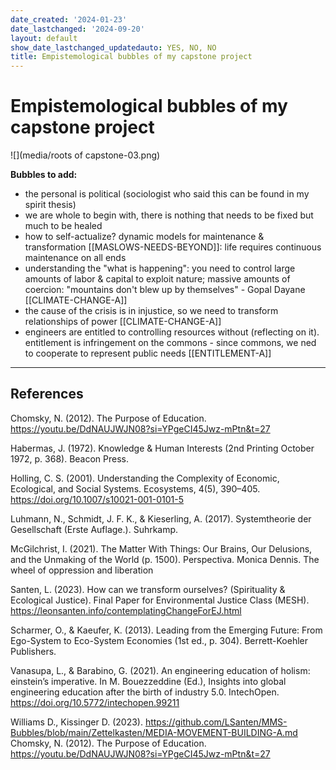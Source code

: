 ```yaml
---
date_created: '2024-01-23'
date_lastchanged: '2024-09-20'
layout: default
show_date_lastchanged_updatedauto: YES, NO, NO
title: Empistemological bubbles of my capstone project
---
```

# Empistemological bubbles of my capstone project

![](media/roots of capstone-03.png)


**Bubbles to add:**
- the personal is political (sociologist who said this can be found in my spirit thesis)
- we are whole to begin with, there is nothing that needs to be fixed but much to be healed
- how to self-actualize? dynamic models for maintenance & transformation [[MASLOWS-NEEDS-BEYOND]]: life requires continuous maintenance on all ends 
- understanding the "what is happening": you need to control large amounts of labor & capital to exploit nature; massive amounts of coercion: "mountains don't blew up by themselves" - Gopal Dayane [[CLIMATE-CHANGE-A]]
- the cause of the crisis is in injustice, so we need to transform relationships of power [[CLIMATE-CHANGE-A]]
- engineers are entitled to controlling resources without (reflecting on it). entitlement is infringement on the commons - since commons, we ned to cooperate to represent public needs [[ENTITLEMENT-A]]

________
## References

Chomsky, N. (2012). The Purpose of Education. https://youtu.be/DdNAUJWJN08?si=YPgeCI45Jwz-mPtn&t=27

Habermas, J. (1972). Knowledge & Human Interests (2nd Printing October 1972, p. 368). Beacon Press.

Holling, C. S. (2001). Understanding the Complexity of Economic, Ecological, and Social Systems. Ecosystems, 4(5), 390–405. https://doi.org/10.1007/s10021-001-0101-5

Luhmann, N., Schmidt, J. F. K., & Kieserling, A. (2017). Systemtheorie der Gesellschaft (Erste Auflage.). Suhrkamp.

McGilchrist, I. (2021). The Matter With Things: Our Brains, Our Delusions, and the Unmaking of the World (p. 1500). Perspectiva. Monica Dennis. The wheel of oppression and liberation

Santen, L. (2023). How can we transform ourselves? (Spirituality & Ecological Justice). Final Paper for Environmental Justice Class (MESH). https://leonsanten.info/contemplatingChangeForEJ.html

Scharmer, O., & Kaeufer, K. (2013). Leading from the Emerging Future: From Ego-System to Eco-System Economies (1st ed., p. 304). Berrett-Koehler Publishers.

Vanasupa, L., & Barabino, G. (2021). An engineering education of holism: einstein’s imperative. In M. Bouezzeddine (Ed.), Insights into global engineering education after the birth of industry 5.0. IntechOpen. https://doi.org/10.5772/intechopen.99211

Williams D., Kissinger D. (2023). https://github.com/LSanten/MMS-Bubbles/blob/main/Zettelkasten/MEDIA-MOVEMENT-BUILDING-A.md Chomsky, N. (2012). The Purpose of Education. https://youtu.be/DdNAUJWJN08?si=YPgeCI45Jwz-mPtn&t=27